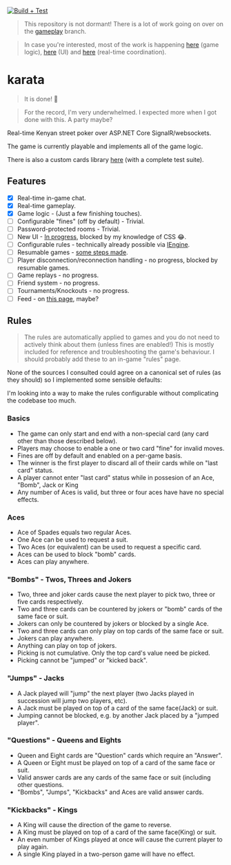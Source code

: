 [![Build + Test](https://github.com/sixpeteunder/karata/actions/workflows/dotnet.yml/badge.svg)](https://github.com/sixpeteunder/karata/actions/workflows/dotnet.yml)

> This repository is not dormant! There is a lot of work going on over on the [gameplay](https://github.com/sixpeteunder/karata/tree/gameplay) branch.

> In case you're interested, most of the work is happening [here](https://github.com/sixpeteunder/karata/blob/gameplay/src/Karata.Web/Engines/KarataEngine.cs) (game logic), [here](https://github.com/sixpeteunder/karata/blob/gameplay/src/Karata.Web/Pages/Play.razor) (UI) and [here](https://github.com/sixpeteunder/karata/blob/gameplay/src/Karata.Web/Hubs/GameHub.cs) (real-time coordination).

# karata
> It is done! 🎉

> For the record, I'm very underwhelmed. I expected more when I got done with this. A party maybe?

Real-time Kenyan street poker over ASP.NET Core SignalR/websockets.

The game is currently playable and implements all of the game logic.

There is also a custom cards library [here](https://github.com/sixpeteunder/karata/tree/main/src/Karata.Cards) (with a complete test suite).

## Features
- [x] Real-time in-game chat.
- [x] Real-time gameplay.
- [x] Game logic - (Just a few finishing touches).
- [ ] Configurable "fines" (off by default) - Trivial.
- [ ] Password-protected rooms - Trivial.
- [ ] New UI - [In progress](https://github.com/sixpeteunder/karata/commit/4d12942a51b67801c772f4fd27d6bc507e7cf0d4), blocked by my knowledge of CSS 😂.
- [ ] Configurable rules - technically already possible via [IEngine](https://github.com/sixpeteunder/karata/blob/gameplay/src/Karata.Web/Engines/IEngine.cs).
- [ ] Resumable games - [some steps made](https://github.com/sixpeteunder/karata/blob/gameplay/src/Karata.Web/Models/Turn.cs).
- [ ] Player disconnection/reconnection handling - no progress, blocked by resumable games.
- [ ] Game replays - no progress.
- [ ] Friend system - no progress.
- [ ] Tournaments/Knockouts - no progress.
- [ ] Feed - on [this page](https://github.com/sixpeteunder/karata/blob/gameplay/src/Karata.Web/Pages/Index.razor), maybe?

## Rules

> The rules are automatically applied to games and you do not need to actively think about them (unless fines are enabled!)
> This is mostly included for reference and troubleshooting the game's behaviour.
> I should probably add these to an in-game "rules" page.

None of the sources I consulted could agree on a canonical set of rules (as they should) so I implemented some sensible defaults:

I'm looking into a way to make the rules configurable without complicating the codebase too much.

### Basics
- The game can only start and end with a non-special card (any card other than those described below).
- Players may choose to enable a one or two card "fine" for invalid moves.
- Fines are off by default and enabled on a per-game basis.
- The winner is the first player to discard all of theiir cards while on "last card" status.
- A player cannot enter "last card" status while in possesion of an Ace, "Bomb", Jack or King
- Any number of Aces is valid, but three or four aces have have no special effects.

### Aces
- Ace of Spades equals two regular Aces.
- One Ace can be used to request a suit.
- Two Aces (or equivalent) can be used to request a specific card.
- Aces can be used to block "bomb" cards.
- Aces can play anywhere.

### "Bombs" - Twos, Threes and Jokers
- Two, three and joker cards cause the next player to pick two, three or five cards respectively.
- Two and three cards can be countered by jokers or "bomb" cards of the same face or suit.
- Jokers can only be countered by jokers or blocked by a single Ace.
- Two and three cards can only play on top cards of the same face or suit.
- Jokers can play anywhere.
- Anything can play on top of jokers.
- Picking is not cumulative. Only the top card's value need be picked.
- Picking cannot be "jumped" or "kicked back".

### "Jumps" - Jacks
- A Jack played will "jump" the next player (two Jacks played in succession will jump two players, etc).
- A Jack must be played on top of a card of the same face(Jack) or suit.
- Jumping cannot be blocked, e.g. by another Jack placed by a "jumped player".

### "Questions" - Queens and Eights
- Queen and Eight cards are "Question" cards which require an "Answer".
- A Queen or Eight must be played on top of a card of the same face or suit.
- Valid answer cards are any cards of the same face or suit (including other questions.
- "Bombs", "Jumps", "Kickbacks" and Aces are valid answer cards.

### "Kickbacks" - Kings
- A King will cause the direction of the game to reverse.
- A King must be played on top of a card of the same face(King) or suit.
- An even number of Kings played at once will cause the current player to play again.
- A single King played in a two-person game will have no effect.
